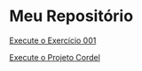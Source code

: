 # Meu Repositório


 <a href="https://monteiromanoel.github.io/html-css-novo/Estudos/html-css/exercicios/ex001/index.html" target="_blank">Execute o Exercício 001</a>

 <a href="https://monteiromanoel.github.io/projeto-cordel/index.html" target="_blank">Execute o Projeto Cordel</a>